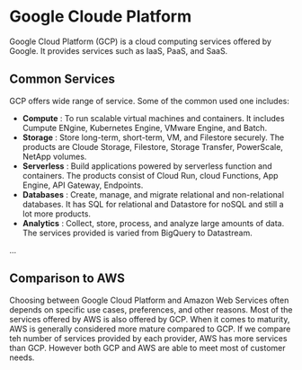 # Google Cloude Platform

Google Cloud Platform (GCP) is a cloud computing services offered by Google. It provides services such as IaaS, PaaS, and SaaS.

## Common Services

GCP offers wide range of service. Some of the common used one includes:

- **Compute** : To run scalable virtual machines and containers. It includes Cumpute ENgine, Kubernetes Engine, VMware Engine, and Batch.
- **Storage** : Store long-term, short-term, VM, and Filestore securely. The products are Cloude Storage, Filestore, Storage Transfer, PowerScale, NetApp volumes.
- **Serverless** : Build applications powered by serverless function and containers. The products consist of Cloud Run, cloud Functions, App Engine, API Gateway, Endpoints.
- **Databases** : Create, manage, and migrate relational and non-relational databases. It has SQL for relational and Datastore for noSQL and still a lot more products.
- **Analytics** : Collect, store, process, and analyze large amounts of data. The services provided is varied from BigQuery to Datastream.

...

## Comparison to AWS

Choosing between Google Cloud Platform and Amazon Web Services often depends on specific use cases, preferences, and other reasons. Most of the services offered by AWS is also offered by GCP. When it comes to maturity, AWS is generally considered more mature compared to GCP. If we compare teh number of services provided by each provider, AWS has more services than GCP. However both GCP and AWS are able to meet most of customer needs.
